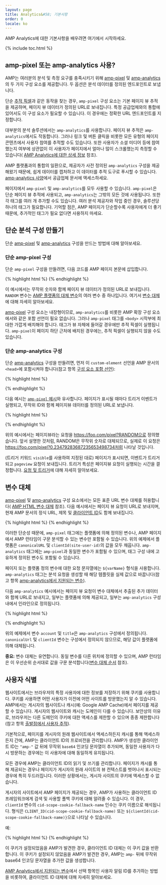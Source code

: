 ```yaml
---
layout: page
title: Analytics&#58; 기본사항
order: 0
locale: ko
---
```


AMP Analytics에 대한 기본사항을 배우려면 여기에서 시작하세요.

{% include toc.html %}

## amp-pixel 또는 amp-analytics 사용?

AMP는 여러분의 분석 및 측정 요구를 충족시키기 위해
[amp-pixel](/docs/reference/amp-pixel.html) 및
[amp-analytics](/docs/reference/extended/amp-analytics.html)의 두 가지 구성 요소를 제공합니다.
두 옵션은 분석 데이터를 정의된 엔드포인트로 보냅니다.

단순
[추적 픽셀](https://en.wikipedia.org/wiki/Web_beacon#Implementation)과 같은 동작을 찾는 경우,
`amp-pixel` 구성 요소는 기본 페이지 뷰 추적을 제공하며, 페이지 뷰 데이터가 정의된
URL로 보내집니다.
특정 공급업체와의 통합에 있어서도 이 구성 요소가
필요할 수 있습니다. 이 경우에는 정확한 URL 엔드포인트를 지정합니다.

대부분의 분석 솔루션에서는 `amp-analytics`를 사용합니다.
페이지 뷰 추적은 `amp-analytics`에서도 작동합니다.
그러나 링크 및 버튼 클릭을 비롯한 모든 유형의 페이지
콘텐츠에서 사용자 참여를 추적할 수도 있습니다.
또한 사용자가 소셜 미디어 등에 참여했는지 여부에 상관없이
이 사용자가 페이지에서 얼마나 많이 스크롤했는지
측정할 수 있습니다(
[AMP Analytics에 대한 상세 정보](/docs/guides/analytics/deep_dive_analytics.html) 참조).

AMP 플랫폼과의 통합의 일환으로,
제공자가 사전 정의된 `amp-analytics` 구성을 제공해왔기 때문에,
쉽게 데이터를 캡처하고 이 데이터를 추적 도구로 푸시할 수 있습니다.
[amp-analytics 사양](/docs/reference/extended/amp-analytics.html)에서
공급업체 문서에 액세스하세요.

페이지에서 `amp-pixel` 및 `amp-analytics`를 모두 사용할 수 있습니다.
`amp-pixel`은 단순 페이지 뷰 추적에 사용되고,
`amp-analytics`는 그밖의 모든 것에 사용됩니다.
또한 각 태그를 여러 개 추가할 수도 있습니다.
여러 분석 제공자와 작업 중인 경우,
솔루션당 하나의 태그가 필요합니다.
기억할 점은, AMP 페이지가 단순할수록 사용자에게 더
좋기 때문에, 추가적인 태그가 필요 없다면 사용하지 마세요.

## 단순 분석 구성 만들기

단순
[amp-pixel](/docs/reference/amp-pixel.html) 및
[amp-analytics](/docs/reference/extended/amp-analytics.html) 구성을 만드는 방법에 대해 알아보세요.

### 단순 amp-pixel 구성

단순 `amp-pixel` 구성을 만들려면,
다음 코드를 AMP 페이지 본문에 삽입합니다.

{% highlight html %}
<amp-pixel src="https://foo.com/pixel?RANDOM"></amp-pixel>
{% endhighlight %}

이 예시에서는 무작위
숫자와 함께 페이지 뷰 데이터가 정의된 URL로 보내집니다.
`RANDOM` 변수는
[AMP 플랫폼의 대체 변수](https://github.com/ampproject/amphtml/blob/master/spec/amp-var-substitutions.md)의 여러 변수 중 하나입니다.
여기서
[변수 대체](/docs/guides/analytics/analytics_basics.html#variable-substitution)에 대해 자세히 알아보세요.

[amp-pixel](/docs/reference/amp-pixel.html)
구성 요소는 내장형이므로,
`amp-analytics`를 비롯한 AMP 확장 구성 요소에서와
같은 포함 선언이 필요 없습니다.
그러나 `amp-pixel` 태그를
`<body>` 시작부에 최대한 가깝게 배치해야 합니다.
태그가 뷰 자체에 들어갈 경우에만 추적 픽셀이 실행됩니다.
`amp-pixel`이 페이지 하단 근처에 배치된 경우에는,
추적 픽셀이 실행되지 않을 수도 있습니다.

### 단순 amp-analytics 구성

단순
[amp-analytics](/docs/reference/extended/amp-analytics.html) 구성을 만들려면,
먼저 이 `custom-element` 선언을
AMP 문서의 `<head>`에 포함시켜야 합니다(참고 항목
[구성 요소 포함 선언](/docs/reference/extended.html#component-inclusion-declaration)):

{% highlight html %}
<script async custom-element="amp-analytics" src="https://cdn.ampproject.org/v0/amp-analytics-0.1.js"></script>
{% endhighlight %}

다음 예시는 [`amp-pixel` 예시](/docs/guides/analytics/analytics_basics.html#simple-amp-pixel-configuration)와 유사합니다.
페이지가 표시될 때마다
트리거 이벤트가 실행되고,
무작위 ID와 함께 페이지뷰 데이터를 정의된 URL로 보냅니다. 

{% highlight html %}
<amp-analytics>
<script type="application/json">
{
  "requests": {
    "pageview": "https://foo.com/pixel?RANDOM",
  },
  "triggers": {
    "trackPageview": {
      "on": "visible",
      "request": "pageview"
    }
  }
}
</script>
</amp-analytics>
{% endhighlight %}

위의 예시에서는 페이지뷰라는 요청을 https://foo.com/pixel?RANDOM으로 정의했습니다. 앞서 설명한 것처럼, RANDOM은 무작위 숫자로 대체되므로, 실제로 이 요청은 https://foo.com/pixel?0.23479283687235653498734처럼 나타날 것입니다.

(트리거 키워드 `visible`를
 사용하여 지정된 대로) 페이지가 표시되면,
이벤트가 트리거되고 `pageview` 요청이 보내집니다.
트리거 특성은 페이지뷰 요청이 실행되는 시간을 결정합니다.
[요청 및 트리거](/docs/guides/analytics/deep_dive_analytics.html#requests-triggers--transports)에 대해 자세히 알아보세요.

## 변수 대체

[amp-pixel](/docs/reference/amp-pixel.html) 및
[amp-analytics](/docs/reference/extended/amp-analytics.html) 구성 요소에서는
모든 표준 URL 변수 대체를 허용합니다(
[AMP HTML 변수 대체](https://github.com/ampproject/amphtml/blob/master/spec/amp-var-substitutions.md) 참조).
다음 예시에서는 페이지 뷰 요청이
 URL로 보내지며,
현재 AMP 문서의 정식 URL, 제목 및
[클라이언트 ID](/docs/guides/analytics/analytics_basics.html#user-identification)도 함께 보내집니다.

{% highlight html %}
<amp-pixel src="https://example.com/analytics?url=${canonicalUrl}&title=${title}&clientId=${clientId(site-user-id)}"></amp-pixel>
{% endhighlight %}

이러한 단순성 때문에,
`amp-pixel` 태그에는 플랫폼에 의해 정의된 변수나, AMP 페이지에서
AMP 런타임이 구문 분석할 수 있는 변수만 포함될 수 있습니다.
위의 예제에서
플랫폼은
`canonicalURL` 및 `clientId(site-user-id)`의 값을 모두 채웁니다.
`amp-analytics` 태그에는 `amp-pixel`과 동일한 변수가 포함될 수 있으며,
태그 구성 내에 고유하게 정의된 변수도 포함될 수 있습니다.

페이지 또는 플랫폼 정의 변수에 대한
요청 문자열에는 `${varName}` 형식을 사용합니다.
`amp-analytics` 태그는 분석 요청을 생성할 때
해당 템플릿을 실제 값으로 바꿉니다(참고 항목
[amp-analytics에서 지원되는 변수](https://github.com/ampproject/amphtml/blob/master/extensions/amp-analytics/analytics-vars.md)).

다음 `amp-analytics` 예시에서는
페이지 뷰 요청이 변수 대체에서 추출된
추가 데이터와 함께 URL로 보내지고,
일부는 플랫폼에 의해 제공되고, 일부는
`amp-analytics` 구성 내에서 인라인으로
정의됩니다.

{% highlight html %}
<amp-analytics>
<script type="application/json">
{
  "requests": {
    "pageview":"https://example.com/analytics?url=${canonicalUrl}&title=${title}&acct=${account}&clientId=${clientId(site-user-id)}",
  },
  "vars": {
    "account": "ABC123",
  },
  "triggers": {
    "someEvent": {
      "on": "visible",
      "request": "pageview",
      "vars": {
        "title": "My homepage",
      }
    }
  }  
}
</script>
</amp-analytics>
{% endhighlight %}

위의 예제에서
변수 `account` 및 `title`은
`amp-analytics` 구성에서 정의됩니다.
`canonicalUrl` 및 `clientId` 변수는 구성에서 정의되지 않으므로,
해당 값이 플랫폼에 의해 대체됩니다.

**중요:** 변수 대체는 유연합니다.
동일 변수를 다른 위치에 정의할 수 있으며,
AMP 런타임은 이 우선순위 순서대로 값을
구문 분석합니다([변수 대체 순서](/docs/guides/analytics/deep_dive_analytics.html#variable-substitution-ordering) 참조).

## 사용자 식별

웹사이트에서는 브라우저의 특정 사용자에 대한 정보를 저장하기 위해 쿠키를 사용합니다.
쿠키를 사용하면 어떤 사용자가 이전에 어떤 사이트를 방문했는지 알 수 있습니다.
AMP에서는
게시자의 웹사이트나 캐시(예: Google AMP Cache)에서
페이지를 제공할 수 있습니다.
게시자의 웹사이트와 캐시는 도메인이 다를 수 있습니다.
보안상의 이유로,
브라우저는 다른 도메인의 쿠키에 대한 액세스를
제한할 수 있으며 종종 제한합니다(참고 항목
[출발점에서 사용자 추적](https://github.com/ampproject/amphtml/blob/master/extensions/amp-analytics/cross-origin-tracking.md)).

기본적으로,
페이지를 게시자의 원래 웹사이트에서 액세스하든지 캐시를 통해 액세스하든지 간에, AMP는 클라이언트 ID의 프로비전을 관리합니다.
AMP가 생성한 클라이언트 ID는 `"amp-"`
값 뒤에 무작위 `base64` 인코딩 문자열이 추가되며,
동일한 사용자가 다시 방문하는 경우에는 이 사용자에 대해 동일하게 유지됩니다.

모든 경우에 AMP는 클라이언트 ID의 읽기 및 쓰기를 관리합니다.
페이지가 캐시를 통해
제공되는 경우나 페이지가 게시자의 원래 사이트의 뷰 컨텍스트를 벗어나서
표시되는 경우에 특히 두드러집니다.
이러한 상황에서는, 게시자 사이트의 쿠키에 액세스할 수 없습니다.

게시자의 사이트에서 AMP 페이지가 제공되는 경우,
AMP가 사용하는 클라이언트 ID 프레임워크에게
검색 및 사용할 폴백 쿠키에 대해 알려줄 수 있습니다.
이 경우,
`clientId` 변수의
`cid-scope-cookie-fallback-name` 인수는 쿠키 이름으로 해석됩니다.
형식은
`CLIENT_ID(cid-scope-cookie-fallback-name)` 또는
`${clientId(cid-scope-cookie-fallback-name)}`으로 나타날 수 있습니다.

예:

{% highlight html %}
<amp-pixel src="https://foo.com/pixel?cid=CLIENT_ID(site-user-id-cookie-fallback-name)"></amp-pixel>
{% endhighlight %}

이 쿠키가 설정되었음을 AMP가 발견한 경우,
클라이언트 ID 대체는 이 쿠키 값을 반환합니다.
이 쿠키가 설정되지 않았음을 AMP가 발견한 경우,
AMP는 `amp-` 뒤에 무작위 base64 인코딩
문자열을 추가한 값을 생성합니다.

[AMP Analytics에서 지원되는 변수](https://github.com/ampproject/amphtml/blob/master/extensions/amp-analytics/analytics-vars.md)에서
선택 항목인 사용자 알림 ID를 추가하는 방법을 비롯하여, 클라이언트 ID 대체에 대해
자세히 알아보세요.
